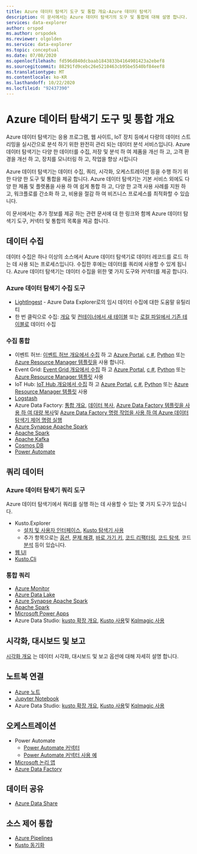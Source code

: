 ```yaml
---
title: Azure 데이터 탐색기 도구 및 통합 개요-Azure 데이터 탐색기
description: 이 문서에서는 Azure 데이터 탐색기의 도구 및 통합에 대해 설명 합니다.
services: data-explorer
author: orspod
ms.author: orspodek
ms.reviewer: olgolden
ms.service: data-explorer
ms.topic: conceptual
ms.date: 07/08/2020
ms.openlocfilehash: fd596d840dcbaab1843833b4164901423a2ebef8
ms.sourcegitcommit: 88291fd9cebc26e5210463cb95be5540bf84eef8
ms.translationtype: MT
ms.contentlocale: ko-KR
ms.lasthandoff: 10/22/2020
ms.locfileid: "92437390"
---
```

# <a name="azure-data-explorer-tools-and-integrations-overview"></a>Azure 데이터 탐색기 도구 및 통합 개요

Azure 데이터 탐색기는 응용 프로그램, 웹 사이트, IoT 장치 등에서 다량의 데이터 스트리밍을 실시간으로 분석 하기 위한 완전히 관리 되는 데이터 분석 서비스입니다. Azure 데이터 탐색기는 다양 한 데이터를 수집, 저장 및 분석 하 여 제품을 개선 하 고, 고객 환경을 개선 하 고, 장치를 모니터링 하 고, 작업을 향상 시킵니다 

Azure 데이터 탐색기는 데이터 수집, 쿼리, 시각화, 오케스트레이션 등을 수행 하기 위한 다양 한 도구 및 통합을 제공 합니다. Azure 데이터 탐색기는 기본 서비스 외에도 다양 한 제품 및 플랫폼을 사용 하 여 쉽게 통합 하 고, 다양 한 고객 사용 사례를 지원 하 고, 워크플로를 간소화 하 고, 비용을 절감 하 여 비즈니스 프로세스를 최적화할 수 있습니다. 

이 문서에서는 추가 정보를 제공 하는 관련 문서에 대 한 링크와 함께 Azure 데이터 탐색기 도구, 커넥터 및 통합의 목록을 제공 합니다.

## <a name="ingest-data"></a>데이터 수집 

데이터 수집은 하나 이상의 소스에서 Azure 데이터 탐색기로 데이터 레코드를 로드 하는 데 사용 되는 프로세스입니다. 수집한 후에는 데이터를 쿼리에 사용할 수 있게 됩니다. Azure 데이터 탐색기는 데이터 수집을 위한 몇 가지 도구와 커넥터를 제공 합니다. 

### <a name="azure-data-explorer-ingestion-tools"></a>Azure 데이터 탐색기 수집 도구

* [LightIngest](lightingest.md) - Azure Data Explorer로의 임시 데이터 수집에 대한 도움말 유틸리티
* 한 번 클릭으로 수집: [개요](ingest-data-one-click.md) 및 [컨테이너에서 새 테이블](one-click-ingestion-new-table.md) 또는 [로컬 파일에서 기존 테이블로](one-click-ingestion-existing-table.md) 데이터 수집

### <a name="ingestion-integrations"></a>수집 통합

* 이벤트 허브: [이벤트 허브 개요에서 수집](ingest-data-event-hub-overview.md) 하 고 [Azure Portal](ingest-data-event-hub.md), [c #](data-connection-event-hub-csharp.md), [Python](data-connection-event-hub-python.md) 또는 [Azure Resource Manager 템플릿을](data-connection-event-hub-resource-manager.md) 사용 합니다.
* Event Grid: [Event Grid 개요에서 수집](ingest-data-event-grid-overview.md) 하 고 [Azure Portal](ingest-data-event-grid.md), [c #](data-connection-event-grid-csharp.md), [Python](data-connection-event-grid-python.md) 또는 [Azure Resource Manager 템플릿](data-connection-event-grid-resource-manager.md) 사용
* IoT Hub: [IoT Hub 개요에서 수집](ingest-data-iot-hub-overview.md) 하 고 [Azure Portal](ingest-data-iot-hub.md), [c #](data-connection-iot-hub-csharp.md), [Python](data-connection-iot-hub-python.md) 또는 [Azure Resource Manager 템플릿](data-connection-iot-hub-resource-manager.md) 사용
* [Logstash](ingest-data-logstash.md)
* Azure Data Factory: [통합 개요](data-factory-integration.md), [데이터 복사](data-factory-load-data.md), [Azure Data Factory 템플릿을 사용 하 여 대량 복사](data-factory-template.md)및 [Azure Data Factory 명령 작업을 사용 하 여 Azure 데이터 탐색기 제어 명령 실행](data-factory-command-activity.md)
* [Azure Synapse Apache Spark](https://docs.microsoft.com/azure/synapse-analytics/quickstart-connect-azure-data-explorer?context=/azure/data-explorer/context/context)
* [Apache Spark](spark-connector.md)
* [Apache Kafka](ingest-data-kafka.md)
* [Cosmos DB](https://github.com/Azure/azure-kusto-labs/tree/master/cosmosdb-adx-integration)
* [Power Automate](flow.md)

## <a name="query-data"></a>쿼리 데이터

### <a name="azure-data-explorer-query-tools"></a>Azure 데이터 탐색기 쿼리 도구

Azure 데이터 탐색기에서 쿼리를 실행 하는 데 사용할 수 있는 몇 가지 도구가 있습니다.

* Kusto.Explorer
    * [설치 및 사용자 인터페이스](kusto/tools/kusto-explorer.md), [Kusto 탐색기 사용](kusto/tools/kusto-explorer-using.md)
    * 추가 항목으로는 [옵션](kusto/tools/kusto-explorer-options.md), [문제 해결](kusto/tools/kusto-explorer-troubleshooting.md), [바로 가기 키](kusto/tools/kusto-explorer-shortcuts.md), [코드 리팩터링](kusto/tools/kusto-explorer-refactor.md), [코드 탐색](kusto/tools/kusto-explorer-codenav.md), 코드 [분석](kusto/tools/kusto-explorer-code-analyzer.md) 등이 있습니다.
* [웹 UI](web-query-data.md)
* [Kusto.Cli](kusto/tools/kusto-cli.md)

### <a name="query-integrations"></a>통합 쿼리

* [Azure Monitor](query-monitor-data.md)
* [Azure Data Lake](data-lake-query-data.md)
* [Azure Synapse Apache Spark](https://docs.microsoft.com/azure/synapse-analytics/quickstart-connect-azure-data-explorer?context=/azure/data-explorer/context/context)
* [Apache Spark](spark-connector.md)
* [Microsoft Power Apps](power-apps-connector.md)
* Azure Data Studio: [kusto 확장 개요](/sql/azure-data-studio/extensions/kusto-extension?context=%252fazure%252fdata-explorer%252fcontext%252fcontext), [Kusto 사용](/sql/azure-data-studio/notebooks/notebooks-kusto-kernel?context=%252fazure%252fdata-explorer%252fcontext%252fcontext)및 [Kqlmagic 사용](/sql/azure-data-studio/notebooks-kqlmagic?context=%252fazure%252fdata-explorer%252fcontext%252fcontext)

## <a name="visualizations-dashboards-and-reporting"></a>시각화, 대시보드 및 보고

[시각화 개요](viz-overview.md) 는 데이터 시각화, 대시보드 및 보고 옵션에 대해 자세히 설명 합니다. 

## <a name="notebook-connectivity"></a>노트북 연결

* [Azure 노트](azure-notebooks.md)
* [Jupyter Notebook](kqlmagic.md)
* Azure Data Studio: [kusto 확장 개요](/sql/azure-data-studio/extensions/kusto-extension?context=%252fazure%252fdata-explorer%252fcontext%252fcontext), [Kusto 사용](/sql/azure-data-studio/notebooks/notebooks-kusto-kernel?context=%252fazure%252fdata-explorer%252fcontext%252fcontext)및 [Kqlmagic 사용](/sql/azure-data-studio/notebooks-kqlmagic?context=%252fazure%252fdata-explorer%252fcontext%252fcontext)

## <a name="orchestration"></a>오케스트레이션

* Power Automate
    * [Power Automate 커넥터](flow.md)
    * [Power Automate 커넥터 사용 예](flow-usage.md)
* [Microsoft 논리 앱](kusto/tools/logicapps.md) 
* [Azure Data Factory](data-factory-integration.md)

## <a name="share-data"></a>데이터 공유

* [Azure Data Share](data-share.md)

## <a name="source-control-integration"></a>소스 제어 통합

* [Azure Pipelines](devops.md) 
* [Kusto 동기화](kusto/tools/synckusto.md) 

<!--Open Source Tools-->